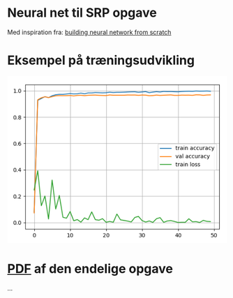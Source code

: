 # Neural net til SRP opgave
Med inspiration fra: [building neural network from scratch](https://towardsdatascience.com/building-neural-network-from-scratch-9c88535bf8e9)

# Eksempel på træningsudvikling
![img](img/graf.png)

# [PDF](https://github.com/mariusjohan/srp-projekt/blob/main/endelige%20opgave.pdf) af den endelige opgave
...
